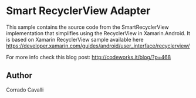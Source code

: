 Smart RecyclerView Adapter
==============

This sample contains the source code from the SmartRecyclerView implementation that simplifies
using the RecyclerView in Xamarin.Android.
It is based on Xamarin RecyclerView sample available here 
https://developer.xamarin.com/guides/android/user_interface/recyclerview/

For more info check this blog post:
http://codeworks.it/blog/?p=468

Author
------ 
Corrado Cavalli
